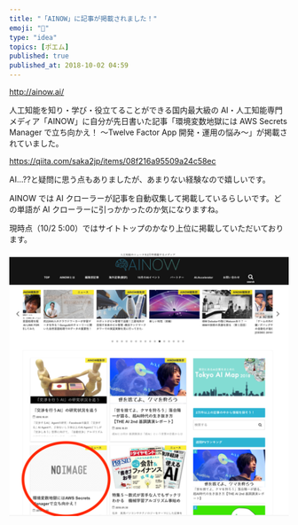 ```yaml
---
title: "「AINOW」に記事が掲載されました！"
emoji: "🙏"
type: "idea"
topics: [ポエム]
published: true
published_at: 2018-10-02 04:59
---
```


http://ainow.ai/

人工知能を知り・学び・役立てることができる国内最大級の AI・人工知能専門メディア「AINOW」に自分が先日書いた記事「環境変数地獄には AWS Secrets Manager で立ち向かえ！ 〜Twelve Factor App 開発・運用の悩み〜」が掲載されていました。

https://qiita.com/saka2jp/items/08f216a95509a24c58ec

AI...??と疑問に思う点もありましたが、あまりない経験なので嬉しいです。

AINOW では AI クローラーが記事を自動収集して掲載しているらしいです。どの単語が AI クローラーに引っかかったのか気になりますね。

現時点（10/2 5:00）ではサイトトップのかなり上位に掲載していただいております。

![image](/images/hatena/20181002045233.png)
